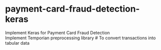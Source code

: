 # payment-card-fraud-detection-keras
Implement Keras for Payment Card Fraud Detection <br>
Implement Temporian preprocessing library # To convert transactions into tabular data
